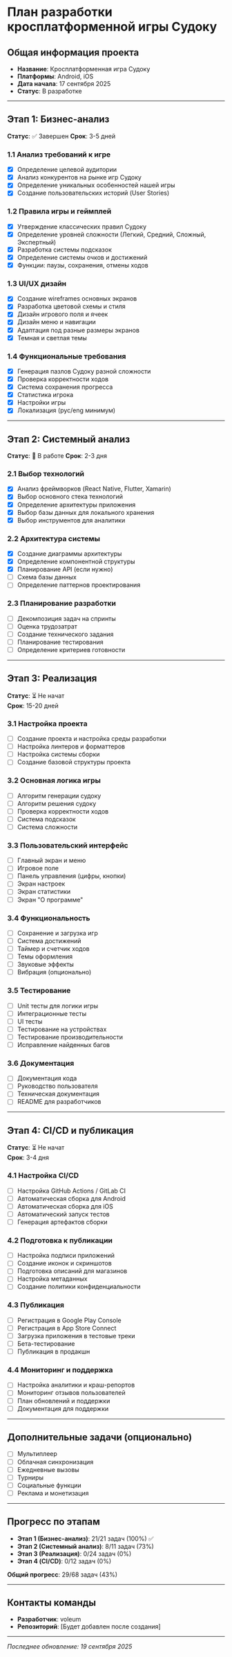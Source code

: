 # План разработки кросплатформенной игры Судоку

## Общая информация проекта
- **Название**: Кросплатформенная игра Судоку
- **Платформы**: Android, iOS
- **Дата начала**: 17 сентября 2025
- **Статус**: В разработке

---

## Этап 1: Бизнес-анализ
**Статус**: ✅ Завершен
**Срок**: 3-5 дней

### 1.1 Анализ требований к игре
- [x] Определение целевой аудитории
- [x] Анализ конкурентов на рынке игр Судоку
- [x] Определение уникальных особенностей нашей игры
- [x] Создание пользовательских историй (User Stories)

### 1.2 Правила игры и геймплей
- [x] Утверждение классических правил Судоку
- [x] Определение уровней сложности (Легкий, Средний, Сложный, Экспертный)
- [x] Разработка системы подсказок
- [x] Определение системы очков и достижений
- [x] Функции: паузы, сохранения, отмены ходов

### 1.3 UI/UX дизайн
- [x] Создание wireframes основных экранов
- [x] Разработка цветовой схемы и стиля
- [x] Дизайн игрового поля и ячеек
- [x] Дизайн меню и навигации
- [x] Адаптация под разные размеры экранов
- [x] Темная и светлая темы

### 1.4 Функциональные требования
- [x] Генерация пазлов Судоку разной сложности
- [x] Проверка корректности ходов
- [x] Система сохранения прогресса
- [x] Статистика игрока
- [x] Настройки игры
- [x] Локализация (рус/eng минимум)

---

## Этап 2: Системный анализ
**Статус**: 🔄 В работе
**Срок**: 2-3 дня

### 2.1 Выбор технологий
- [x] Анализ фреймворков (React Native, Flutter, Xamarin)
- [x] Выбор основного стека технологий
- [x] Определение архитектуры приложения
- [x] Выбор базы данных для локального хранения
- [x] Выбор инструментов для аналитики

### 2.2 Архитектура системы
- [x] Создание диаграммы архитектуры
- [x] Определение компонентной структуры
- [x] Планирование API (если нужно)
- [ ] Схема базы данных
- [ ] Определение паттернов проектирования

### 2.3 Планирование разработки
- [ ] Декомпозиция задач на спринты
- [ ] Оценка трудозатрат
- [ ] Создание технического задания
- [ ] Планирование тестирования
- [ ] Определение критериев готовности

---

## Этап 3: Реализация
**Статус**: ⏳ Не начат  
**Срок**: 15-20 дней

### 3.1 Настройка проекта
- [ ] Создание проекта и настройка среды разработки
- [ ] Настройка линтеров и форматтеров
- [ ] Настройка системы сборки
- [ ] Создание базовой структуры проекта

### 3.2 Основная логика игры
- [ ] Алгоритм генерации судоку
- [ ] Алгоритм решения судоку
- [ ] Проверка корректности ходов
- [ ] Система подсказок
- [ ] Система сложности

### 3.3 Пользовательский интерфейс
- [ ] Главный экран и меню
- [ ] Игровое поле
- [ ] Панель управления (цифры, кнопки)
- [ ] Экран настроек
- [ ] Экран статистики
- [ ] Экран "О программе"

### 3.4 Функциональность
- [ ] Сохранение и загрузка игр
- [ ] Система достижений
- [ ] Таймер и счетчик ходов
- [ ] Темы оформления
- [ ] Звуковые эффекты
- [ ] Вибрация (опционально)

### 3.5 Тестирование
- [ ] Unit тесты для логики игры
- [ ] Интеграционные тесты
- [ ] UI тесты
- [ ] Тестирование на устройствах
- [ ] Тестирование производительности
- [ ] Исправление найденных багов

### 3.6 Документация
- [ ] Документация кода
- [ ] Руководство пользователя
- [ ] Техническая документация
- [ ] README для разработчиков

---

## Этап 4: CI/CD и публикация
**Статус**: ⏳ Не начат  
**Срок**: 3-4 дня

### 4.1 Настройка CI/CD
- [ ] Настройка GitHub Actions / GitLab CI
- [ ] Автоматическая сборка для Android
- [ ] Автоматическая сборка для iOS
- [ ] Автоматический запуск тестов
- [ ] Генерация артефактов сборки

### 4.2 Подготовка к публикации
- [ ] Настройка подписи приложений
- [ ] Создание иконок и скриншотов
- [ ] Подготовка описаний для магазинов
- [ ] Настройка метаданных
- [ ] Создание политики конфиденциальности

### 4.3 Публикация
- [ ] Регистрация в Google Play Console
- [ ] Регистрация в App Store Connect
- [ ] Загрузка приложения в тестовые треки
- [ ] Бета-тестирование
- [ ] Публикация в продакшн

### 4.4 Мониторинг и поддержка
- [ ] Настройка аналитики и краш-репортов
- [ ] Мониторинг отзывов пользователей
- [ ] План обновлений и поддержки
- [ ] Документация для поддержки

---

## Дополнительные задачи (опционально)
- [ ] Мультиплеер
- [ ] Облачная синхронизация
- [ ] Ежедневные вызовы
- [ ] Турниры
- [ ] Социальные функции
- [ ] Реклама и монетизация

---

## Прогресс по этапам
- **Этап 1 (Бизнес-анализ)**: 21/21 задач (100%) ✅
- **Этап 2 (Системный анализ)**: 8/11 задач (73%)
- **Этап 3 (Реализация)**: 0/24 задач (0%)
- **Этап 4 (CI/CD)**: 0/12 задач (0%)

**Общий прогресс**: 29/68 задач (43%)

---

## Контакты команды
- **Разработчик**: voleum
- **Репозиторий**: [Будет добавлен после создания]

---

*Последнее обновление: 19 сентября 2025*